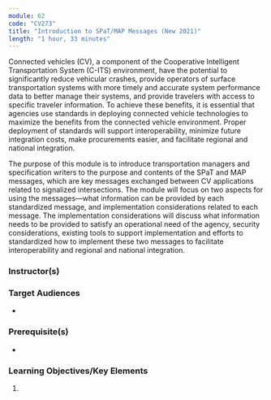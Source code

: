 ```yaml
---
module: 62
code: "CV273"
title: "Introduction to SPaT/MAP Messages (New 2021)"
length: "1 hour, 33 minutes"
---
```

Connected vehicles (CV), a component of the Cooperative Intelligent Transportation System (C-ITS) environment, have the potential to significantly reduce vehicular crashes, provide operators of surface transportation systems with more timely and accurate system performance data to better manage their systems, and provide travelers with access to specific traveler information. To achieve these benefits, it is essential that agencies use standards in deploying connected vehicle technologies to maximize the benefits from the connected vehicle environment. Proper deployment of standards will support interoperability, minimize future integration costs, make procurements easier, and facilitate regional and national integration.

The purpose of this module is to introduce transportation managers and specification writers to the purpose and contents of the SPaT and MAP messages, which are key messages exchanged between CV applications related to signalized intersections. The module will focus on two aspects for using the messages—what information can be provided by each standardized message, and implementation considerations related to each message. The implementation considerations will discuss what information needs to be provided to satisfy an operational need of the agency, security considerations, existing tools to support implementation and efforts to standardized how to implement these two messages to facilitate interoperability and regional and national integration.

### Instructor(s)


### Target Audiences
* 

### Prerequisite(s)
* 

### Learning Objectives/Key Elements
1. 